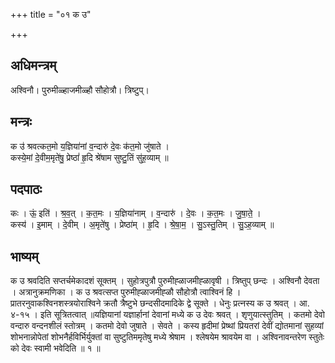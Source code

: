 +++
title = "०१ क उ"

+++
## अधिमन्त्रम्
अश्विनौ। पुरुमीळ्हाजमीळ्हौ सौहोत्रौ। त्रिष्टुप्।

## मन्त्रः
क उ॑ श्रवत्कत॒मो य॒ज्ञिया॑नां व॒न्दारु॑ दे॒वः क॑त॒मो जु॑षाते ।  
कस्ये॒मां दे॒वीम॒मृते॑षु॒ प्रेष्ठां॑ हृ॒दि श्रे॑षाम सुष्टु॒तिं सु॑ह॒व्याम् ॥

## पदपाठः
कः । ऊं॒ इति॑ । श्र॒व॒त् । क॒त॒मः । य॒ज्ञिया॑नाम् । व॒न्दारु॑ । दे॒वः । क॒त॒मः । जु॒षा॒ते॒ ।  
कस्य॑ । इ॒माम् । दे॒वीम् । अ॒मृते॑षु । प्रेष्ठा॑म् । हृ॒दि । श्रे॒षा॒म॒ । सु॒ऽस्तु॒तिम् । सु॒ऽह॒व्याम् ॥

## भाष्यम्
क उ श्रवदिति सप्तर्चमेकादशं सूक्तम् । सुहोत्रपुत्रौ पुरुमीह्ळाजमीह्ळावृषी । त्रिष्तुप् छन्दः । अश्विनौ देवता । अत्रानुक्रमणिका । क उ श्रवत्सप्त पुरुमीह्ळाजमीह्ळौ सौहोत्रौ त्वाश्विनं हि । प्रातरनुवाकश्विनशस्त्रयोराश्विने क्रतौ त्रैष्टुभे छन्दसीदमादिके द्वे सूक्ते । धेनुः प्रत्नस्य क उ श्रवत् । आ. ४-१५ । इति सूत्रितत्वात् ॥यज्ञियानां यज्ञार्हानां देवानां मध्ये क उ देवः श्रवत् । शृणुयात्स्तुतिम् । कतमो देवो वन्दारु वन्दनशीलं स्तोत्रम् । कतमो देवो जुषाते । सेवते । कस्य हृदीमां प्रेष्थां प्रियतरां देवीं द्योतमानां सुहव्यां शोभनान्नोपेतां शोभनैर्हविर्भिर्युक्तां वा सुष्टुतिममृतेषु मध्ये श्रेषाम । श्लेषयेम श्रावयेम वा । अश्विनावन्तरेण स्तुतेः को देवः स्वामी भवेदिति ॥ १ ॥